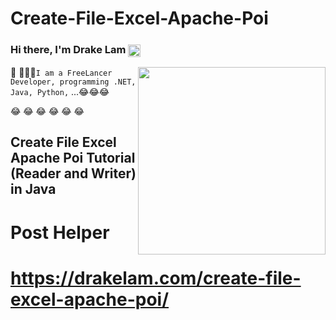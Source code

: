 
# Create-File-Excel-Apache-Poi
### Hi there, I'm Drake Lam <img src="https://verified-badge.vedb.me/wp-content/uploads/2020/07/Facebook-Logo-Verified-Badge-PNG.png" align="center" height="20"/>
<a href="https://drakelam.com"><img src="https://raw.githubusercontent.com/abhisheknaiidu/abhisheknaiidu/master/code.gif" align="right" height="300" /></a>

 🤔 🤔🤔🤔`I am a FreeLancer Developer, programming .NET, Java, Python,` ...😂😂😂



😂
😂
😂
😂
😂
😂
## Create File Excel Apache Poi Tutorial (Reader and Writer) in Java



# Post Helper
# https://drakelam.com/create-file-excel-apache-poi/


